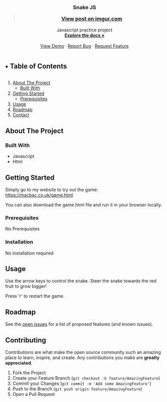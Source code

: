 <br />
<p align="center">
  <a href="https://github.com/macko939/snakeJS">  </a>

  <h3 align="center">Snake JS<br><blockquote class="imgur-embed-pub" lang="en" data-id="d9DVwNJ"><a href="https://imgur.com/d9DVwNJ">View post on imgur.com</a></blockquote><script async src="//s.imgur.com/min/embed.js" charset="utf-8"></script></h3>

  <p align="center">
    Javascript practice project
    <br />
    <a href="https://github.com/macko939/snakeJS"><strong>Explore the docs »</strong></a>
    <br />
    <br />
    <a href="https://macbac.co.uk/game.html">View Demo</a>
    ·
    <a href="https://github.com/macko939/snakeJS/issues">Report Bug</a>
    ·
    <a href="https://github.com/macko939/snakeJS/issues">Request Feature</a>
  </p>
</p>



<!-- TABLE OF CONTENTS -->
<details open="open">
  <summary><h2 style="display: inline-block">Table of Contents</h2></summary>
  <ol>
    <li>
      <a href="#about-the-project">About The Project</a>
      <ul>
        <li><a href="#built-with">Built With</a></li>
      </ul>
    </li>
    <li>
      <a href="#getting-started">Getting Started</a>
      <ul>
        <li><a href="#prerequisites">Prerequisites</a></li>
      </ul>
    </li>
    <li><a href="#usage">Usage</a></li>
    <li><a href="#roadmap">Roadmap</a></li>
    <li><a href="#contact">Contact</a></li>
  </ol>
</details>



<!-- ABOUT THE PROJECT -->
## About The Project

### Built With

* []() Javascript
* []() Html

<!-- GETTING STARTED -->
## Getting Started

Simply go to my website to try out the game:
https://macbac.co.uk/game.html 

You can also download the game.html file and run it in your browser locally.

### Prerequisites

No Prerequisites

### Installation

No installation required



<!-- USAGE EXAMPLES -->
## Usage

Use the arrow keys to control the snake. Steer the snake towards the red fruit to grow bigger!

Press 'r' to restart the game.



<!-- ROADMAP -->
## Roadmap

See the [open issues](https://github.com/macko939/snakeJS/issues) for a list of proposed features (and known issues).


<!-- CONTRIBUTING -->
## Contributing

Contributions are what make the open source community such an amazing place to learn, inspire, and create. Any contributions you make are **greatly appreciated**.

1. Fork the Project
2. Create your Feature Branch (`git checkout -b feature/AmazingFeature`)
3. Commit your Changes (`git commit -m 'Add some AmazingFeature'`)
4. Push to the Branch (`git push origin feature/AmazingFeature`)
5. Open a Pull Request


